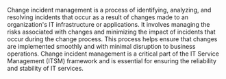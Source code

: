 Change incident management is a process of identifying, analyzing, and resolving incidents that occur as a result of changes made to an organization's IT infrastructure or applications. It involves managing the risks associated with changes and minimizing the impact of incidents that occur during the change process. This process helps ensure that changes are implemented smoothly and with minimal disruption to business operations. Change incident management is a critical part of the IT Service Management (ITSM) framework and is essential for ensuring the reliability and stability of IT services.

